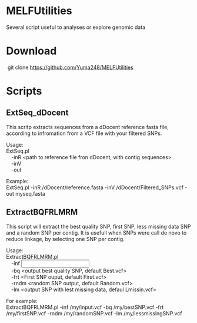 # MELFUtilities
Several script useful to analyses or explore genomic data

# Download
&nbsp;git clone https://github.com/Yuma248/MELFUtilities
        
# Scripts
## ExtSeq_dDocent
This scritp extracts sequences from a dDocent reference fasta file, according to infromation from a VCF file with your filtered SNPs.

Usage:  
ExtSeq.pl  
&emsp;-inR <path to reference file fron dDocent, with contig sequences>  
&emsp;-inV <path to VCF file with SNP>  
&emsp;-out <output fasta file name>  

Example:  
ExtSeq.pl -inR /dDocent/reference.fasta -inV /dDocent/Filtered_SNPs.vcf -out myseq.fasta  

## ExtractBQFRLMRM  
This script will extract the best quality SNP, first SNP, less missing data SNP and a random SNP per contig. It is usefull when SNPs were call de novo to reduce linkage, by selecting one SNP per contig.  

Usage:  
ExtractBQFRLMRM.pl  
&emsp;-inf <input vcf_file>  
&emsp;-bq <output best quality SNP, default Best.vcf>  
&emsp;-frt <First SNP ouput, default First.vcf>  
&emsp;-rndm <random SNP output, default Random.vcf>  
&emsp;-lm <output SNP with lest missing data, defaul Lmissin.vcf>  

For example:  
ExtractBQFRLMRM.pl -inf /my/input.vcf -bq /my/bestSNP.vcf -frt /my/firstSNP.vcf -rndm /my/randomSNP.vcf -lm /my/lessmissingSNP.vcf  
